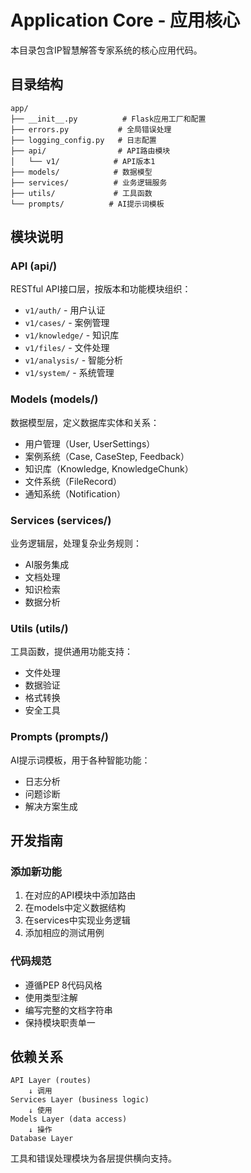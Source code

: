 # Application Core - 应用核心

本目录包含IP智慧解答专家系统的核心应用代码。

## 目录结构

```
app/
├── __init__.py          # Flask应用工厂和配置
├── errors.py           # 全局错误处理
├── logging_config.py   # 日志配置
├── api/                # API路由模块
│   └── v1/            # API版本1
├── models/            # 数据模型
├── services/          # 业务逻辑服务
├── utils/             # 工具函数
└── prompts/          # AI提示词模板
```

## 模块说明

### API (api/)
RESTful API接口层，按版本和功能模块组织：
- `v1/auth/` - 用户认证
- `v1/cases/` - 案例管理
- `v1/knowledge/` - 知识库
- `v1/files/` - 文件处理
- `v1/analysis/` - 智能分析
- `v1/system/` - 系统管理

### Models (models/)
数据模型层，定义数据库实体和关系：
- 用户管理（User, UserSettings）
- 案例系统（Case, CaseStep, Feedback）
- 知识库（Knowledge, KnowledgeChunk）
- 文件系统（FileRecord）
- 通知系统（Notification）

### Services (services/)
业务逻辑层，处理复杂业务规则：
- AI服务集成
- 文档处理
- 知识检索
- 数据分析

### Utils (utils/)
工具函数，提供通用功能支持：
- 文件处理
- 数据验证
- 格式转换
- 安全工具

### Prompts (prompts/)
AI提示词模板，用于各种智能功能：
- 日志分析
- 问题诊断
- 解决方案生成

## 开发指南

### 添加新功能
1. 在对应的API模块中添加路由
2. 在models中定义数据结构
3. 在services中实现业务逻辑
4. 添加相应的测试用例

### 代码规范
- 遵循PEP 8代码风格
- 使用类型注解
- 编写完整的文档字符串
- 保持模块职责单一

## 依赖关系

```
API Layer (routes) 
    ↓ 调用
Services Layer (business logic)
    ↓ 使用  
Models Layer (data access)
    ↓ 操作
Database Layer
```

工具和错误处理模块为各层提供横向支持。
